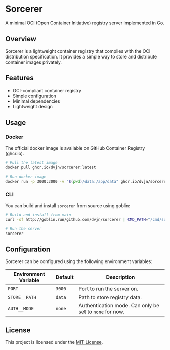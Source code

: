 # Sorcerer

A minimal OCI (Open Container Initiative) registry server implemented in Go.

## Overview

Sorcerer is a lightweight container registry that complies with the OCI
distribution specification. It provides a simple way to store and distribute
container images privately.

## Features

- OCI-compliant container registry
- Simple configuration
- Minimal dependencies
- Lightweight design


## Usage

### Docker

The official docker image is available on GitHub Container Registry (ghcr.io).

```bash
# Pull the latest image
docker pull ghcr.io/dvjn/sorcerer:latest

# Run docker image
docker run -p 3000:3000 -v "$(pwd)/data:/app/data" ghcr.io/dvjn/sorcerer:latest
```

### CLI

You can build and install `sorcerer` from source using goblin:

```bash
# Build and install from main
curl -sf http://goblin.run/github.com/dvjn/sorcerer | CMD_PATH="/cmd/sorcerer" sh

# Run the server
sorcerer
```


## Configuration

Sorcerer can be configured using the following environment variables:

| Environment Variable | Default | Description                                             |
| -------------------- | ------- | ------------------------------------------------------- |
| `PORT`               | `3000`  | Port to run the server on.                              |
| `STORE__PATH`        | `data`  | Path to store registry data.                            |
| `AUTH__MODE`         | `none`  | Authentication mode. Can only be set to `none` for now. |


## License

This project is licensed under the [MIT License](LICENSE.txt).
